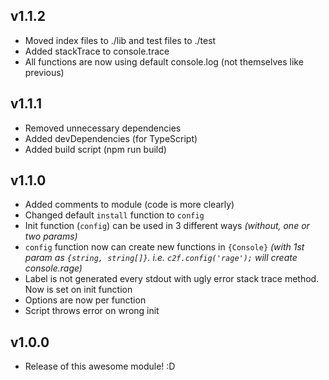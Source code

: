 ## v1.1.2
* Moved index files to ./lib and test files to ./test
* Added stackTrace to console.trace
* All functions are now using default console.log (not themselves like previous)

## v1.1.1
* Removed unnecessary dependencies
* Added devDependencies (for TypeScript)
* Added build script (npm run build)

## v1.1.0
* Added comments to module (code is more clearly)
* Changed default `install` function to `config`
* Init function (`config`) can be used in 3 different ways *(without, one or two params)*
* `config` function now can create new functions in `{Console}` *(with 1st param as `{string, string[]}`. i.e. `c2f.config('rage');` will create console.rage)*
* Label is not generated every stdout with ugly error stack trace method. Now is set on init function
* Options are now per function
* Script throws error on wrong init

## v1.0.0
* Release of this awesome module! :D